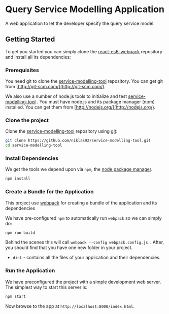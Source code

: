 # Query Service Modelling Application
A web application to let the developer specify the query service model.

## Getting Started

To get you started you can simply clone the [react-es6-webpack](https://github.com/adrianhdezm/react-es6-webpack) repository and install all its dependencies:

### Prerequisites

You need git to clone the [service-modelling-tool](https://github.com/niklas92/service-modelling-tool)  repository. You can get git from
[http://git-scm.com/](http://git-scm.com/).

We also use a number of node.js tools to initialize and test [service-modelling-tool](https://github.com/niklas92/service-modelling-tool) . You must have node.js and
its package manager (npm) installed.  You can get them from [http://nodejs.org/](http://nodejs.org/).

### Clone the project

Clone the [service-modelling-tool](https://github.com/niklas92/service-modelling-tool)  repository using [git](http://git-scm.com/):

```bash
git clone https://github.com/niklas92/service-modelling-tool.git
cd service-modelling-tool
```

### Install Dependencies

We get the tools we depend upon via `npm`, the [node package manager](https://www.npmjs.com).

```bash
npm install
```


### Create a Bundle for the Application

This project use [webpack](https://github.com/webpack/webpack) for creating a bundle of the application and its dependencies

We have pre-configured `npm` to automatically run `webpack` so we can simply do:

```bash
npm run build
```

Behind the scenes this will call `webpack --config webpack.config.js `.  After, you should find that you have one new folder in your project.

* `dist` - contains all the files of your application and their dependencies.

### Run the Application

We have preconfigured the project with a simple development web server.  The simplest way to start
this server is:

```bash
npm start
```

Now browse to the app at `http://localhost:8000/index.html`.
